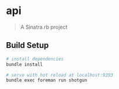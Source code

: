 # api

> A Sinatra.rb project

## Build Setup

``` bash
# install dependencies
bundle install

# serve with hot reload at localhost:9393
bundle exec foreman run shotgun
```
